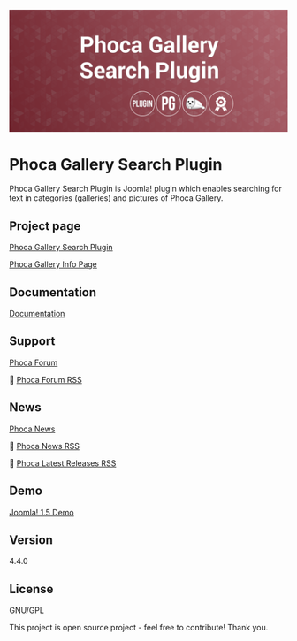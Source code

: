 



![Phoca Gallery Search Plugin](https://github.com/PhocaCz/PhocaGallerySearchPlugin/blob/master/phocagallery.png?raw=true)

# Phoca Gallery Search Plugin



Phoca Gallery Search Plugin is Joomla! plugin which enables searching for text in categories (galleries) and pictures of Phoca Gallery.



## Project page

[Phoca Gallery Search Plugin](https://www.phoca.cz/phocagallery-search-plugin)

[Phoca Gallery Info Page](https://www.phoca.cz/project/phocagallery-joomla-gallery)



## Documentation

[Documentation](https://www.phoca.cz/documentation/category/15-phoca-gallery-search-plugin)





## Support

[Phoca Forum](https://www.phoca.cz/forum)

:bell: [Phoca Forum RSS](https://www.phoca.cz/forum/app.php/feed)



## News

[Phoca News](https://www.phoca.cz/news)

:bell: [Phoca News RSS](https://www.phoca.cz/news?format=feed&type=rss)

:bell: [Phoca Latest Releases RSS](https://www.phoca.cz/download/feed/111?format=feed&type=rss)



## Demo

[Joomla! 1.5 Demo](https://www.phoca.cz/demo/)



## Version

4.4.0



## License

GNU/GPL



This project is open source project - feel free to contribute! Thank you.
